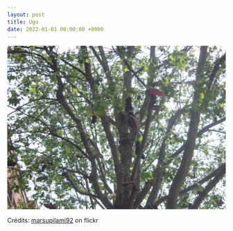 ```yaml
---
layout: post
title: Ugo
date: 2022-01-01 00:00:00 +0000
---
```


![Ugo](/images/2022-01-01.jpg)

Crédits: [marsupilami92](https://www.flickr.com/people/marsupilami92/) on flickr
